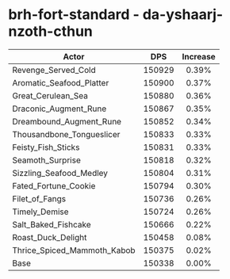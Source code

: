# brh-fort-standard - da-yshaarj-nzoth-cthun
| Actor | DPS | Increase |
|---|:---:|:---:|
|Revenge_Served_Cold|150929|0.39%|
|Aromatic_Seafood_Platter|150900|0.37%|
|Great_Cerulean_Sea|150880|0.36%|
|Draconic_Augment_Rune|150867|0.35%|
|Dreambound_Augment_Rune|150852|0.34%|
|Thousandbone_Tongueslicer|150833|0.33%|
|Feisty_Fish_Sticks|150831|0.33%|
|Seamoth_Surprise|150818|0.32%|
|Sizzling_Seafood_Medley|150804|0.31%|
|Fated_Fortune_Cookie|150794|0.30%|
|Filet_of_Fangs|150736|0.26%|
|Timely_Demise|150724|0.26%|
|Salt_Baked_Fishcake|150666|0.22%|
|Roast_Duck_Delight|150458|0.08%|
|Thrice_Spiced_Mammoth_Kabob|150375|0.02%|
|Base|150338|0.00%|
